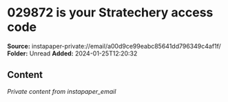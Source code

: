 # 029872 is your Stratechery access code

**Source:** instapaper-private://email/a00d9ce99eabc85641dd796349c4af1f/
**Folder:** Unread
**Added:** 2024-01-25T12:20:32




## Content
*Private content from instapaper_email*
